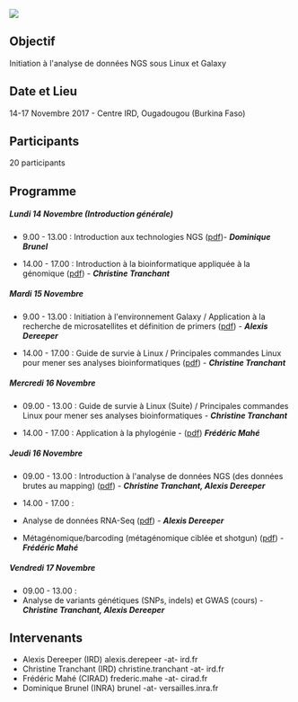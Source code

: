 ![](http://www.southgreen.fr/sites/southgreen.fr/themes/southgreen/logo.png)

## Objectif
Initiation à l'analyse de données NGS sous Linux et Galaxy

## Date et Lieu
14-17 Novembre 2017 - Centre IRD, Ougadougou (Burkina Faso) 
 
## Participants
20 participants 

## Programme

##### Lundi 14 Novembre (Introduction générale)

* 9.00 - 13.00 : Introduction aux technologies NGS ([pdf](https://github.com/SouthGreenPlatform/trainings/raw/master/NGS-analysis/2016/cours_polymorphismes_2016.pdf))- **_Dominique Brunel_**

* 14.00 - 17.00 : Introduction à la bioinformatique appliquée à la génomique ([pdf](https://github.com/SouthGreenPlatform/trainings/raw/master/NGS-analysis/2016/intro-bioinfo.pdf)) -  _**Christine Tranchant**_

##### Mardi 15 Novembre

* 9.00 - 13.00 : Initiation à l'environnement Galaxy / Application à la recherche de microsatellites et définition de primers ([pdf](https://github.com/SouthGreenPlatform/trainings/raw/master/NGS-analysis/2016/galaxy_2016_0.pdf)) - _**Alexis Dereeper**_

* 14.00 - 17.00 : Guide de survie à Linux / Principales commandes Linux pour mener ses analyses bioinformatiques ([pdf](https://github.com/SouthGreenPlatform/trainings/raw/master/NGS-analysis/2016/galaxy_2016_0.pdf)) - _**Christine Tranchant**_


##### Mercredi 16 Novembre

* 09.00 - 13.00 : Guide de survie à Linux (Suite) / Principales commandes Linux pour mener ses analyses bioinformatiques - _**Christine Tranchant**_

* 14.00 - 17.00 : Application à la phylogénie - ([pdf](https://github.com/SouthGreenPlatform/trainings/raw/master/NGS-analysis/2016/phylogeny.pdf)) _**Frédéric Mahé**_


##### Jeudi 16 Novembre

* 09.00 - 13.00 : Introduction à l'analyse de données NGS (des données brutes au mapping) ([pdf](https://github.com/SouthGreenPlatform/trainings/raw/master/NGS-analysis/2016/NGS-Mapping.pdf)) - _**Christine Tranchant, Alexis Dereeper**_

* 14.00 - 17.00 : 
 * Analyse de données RNA-Seq ([pdf](https://github.com/SouthGreenPlatform/trainings/raw/master/NGS-analysis/2016/cours_rnaseq_2016.pdf)) - _**Alexis Dereeper**_
 * Métagénomique/barcoding (métagénomique ciblée et shotgun) ([pdf](https://github.com/SouthGreenPlatform/trainings/raw/master/NGS-analysis/2016/20161117_Frederic_Mahe.pdf)) - _**Frédéric Mahé**_


##### Vendredi 17 Novembre

* 09.00 - 13.00 : 
 * Analyse de variants génétiques (SNPs, indels) et GWAS (cours) - _**Christine Tranchant, Alexis Dereeper**_


## Intervenants	
* Alexis Dereeper (IRD)	
alexis.derepeer -at- ird.fr
* Christine Tranchant (IRD)	
christine.tranchant -at- ird.fr
* Frédéric Mahé (CIRAD)
frederic.mahe -at- cirad.fr
* Dominique Brunel (INRA)
brunel -at- versailles.inra.fr
